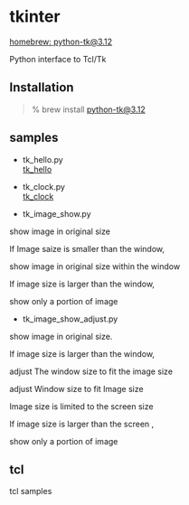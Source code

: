 tkinter
===============

[homebrew: python-tk@3.12](https://formulae.brew.sh/formula/python-tk@3.12)

Python interface to Tcl/Tk

## Installation

> % brew install python-tk@3.12

## samples

- tk_hello.py  
 [tk_hello](https://github.com//ohwada/MAC_cpp_Samples/tree/master/MAC_Python_Samples/screenshots/tk_hello.png)  

- tk_clock.py  
[tk_clock](https://github.com//ohwada/MAC_cpp_Samples/tree/master/MAC_Python_Samples/screenshots/tk_clock.png)  

- tk_image_show.py 

show image in original size

If Image saize is smaller than the window,

show image in original size  within the window

If image size is larger than the window, 

show only a portion of image

- tk_image_show_adjust.py  

show image in original size. 

If image size is larger than the window, 

adjust The window size to fit the image size

adjust Window size to fit Image size

Image size is limited to  the screen size

If image size is larger than the screen , 

show only a portion of image

## tcl

tcl samples



